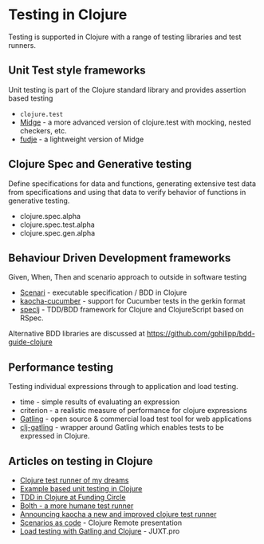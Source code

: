 # Testing in Clojure
Testing is supported in Clojure with a range of testing libraries and test runners.

## Unit Test style frameworks
Unit testing is part of the Clojure standard library and provides assertion based testing
* `clojure.test`
* [Midge](https://github.com/marick/Midje) - a more advanced version of clojure.test with mocking, nested checkers, etc.
* [fudje](https://github.com/jimpil/fudje) - a lightweight version of Midge

## Clojure Spec and Generative testing
Define specifications for data and functions, generating extensive test data from specifications and using that data to verify behavior of functions in generative testing.
* clojure.spec.alpha
* clojure.spec.test.alpha
* clojure.spec.gen.alpha


## Behaviour Driven Development frameworks
Given, When, Then and scenario approach to outside in software testing
* [Scenari](https://github.com/jgrodziski/scenari) - executable specification / BDD in Clojure
* [kaocha-cucumber](https://github.com/lambdaisland/kaocha-cucumber) - support for Cucumber tests in the gerkin format
* [speclj](https://github.com/slagyr/speclj) - TDD/BDD framework for Clojure and ClojureScript based on RSpec.

Alternative BDD libraries are discussed at https://github.com/gphilipp/bdd-guide-clojure


## Performance testing
Testing individual expressions through to application and load testing.
* time - simple results of evaluating an expression
* criterion - a realistic measure of performance for clojure expressions
* [Gatling](https://gatling.io/) - open source & commercial load test tool for web applications
* [clj-gatling](https://github.com/mhjort/clj-gatling) - wrapper around Gatling which enables tests to be expressed in Clojure.


## Articles on testing in Clojure
* [Clojure test runner of my dreams](https://quanttype.net/posts/2017-01-26-clojure-test-runner-of-my-dreams.html)
* [Example based unit testing in Clojure](https://lispcast.com/unit-testing-in-functional-languages/)
* [TDD in Clojure at Funding Circle](https://engineering.fundingcircle.com/blog/2016/01/11/tdd-in-clojure/)
* [Bolth - a more humane test runner](http://yellerapp.com/posts/2015-04-23-bolth.html)
* [Announcing kaocha a new and improved clojure test runner](https://clojureverse.org/t/announcing-kaocha-a-new-and-improved-clojure-test-runner/2903)
* [Scenarios as code](https://www.youtube.com/watch?v=RMgd9nc0yoA) - Clojure Remote presentation
* [Load testing with Gatling and Clojure](https://juxt.pro/blog/posts/load-testing-gatling-clojure.html) - JUXT.pro
